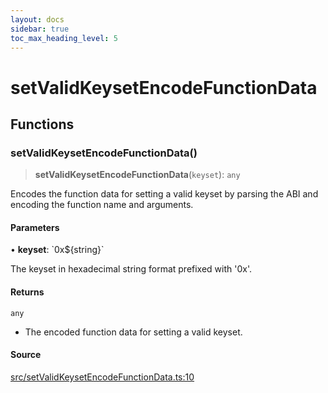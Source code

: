 ```yaml
---
layout: docs
sidebar: true
toc_max_heading_level: 5
---
```


# setValidKeysetEncodeFunctionData

## Functions

### setValidKeysetEncodeFunctionData()

> **setValidKeysetEncodeFunctionData**(`keyset`): `any`

Encodes the function data for setting a valid keyset by parsing the ABI and
encoding the function name and arguments.

#### Parameters

• **keyset**: \`0x$\{string\}\`

The keyset in hexadecimal string format prefixed with '0x'.

#### Returns

`any`

- The encoded function data for setting a valid keyset.

#### Source

[src/setValidKeysetEncodeFunctionData.ts:10](https://github.com/anegg0/arbitrum-orbit-sdk/blob/1aa2030374f41bb1bf01834ef0c05d2e6663f5e5/src/setValidKeysetEncodeFunctionData.ts#L10)
